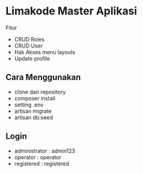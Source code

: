 # Limakode Master Aplikasi

Fitur
- CRUD Roles
- CRUD User
- Hak Akses menu layouts
- Update profile

## Cara Menggunakan
- clone dari repository
- composer install
- setting .env
- artisan migrate
- artisan db:seed

## Login
- administrator : admin123
- operator : operator
- registered : registered
